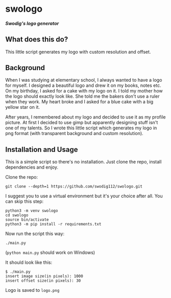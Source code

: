 # swologo
##### Swodig's logo generator

## What does this do?
This little script generates my logo with custom resolution and offset.

## Background
When I was studying at elementary school, I always wanted to have a logo for
myself. I designed a beautiful logo and drew it on my books, notes etc.
On my birthday, I asked for a cake with my logo on it. I told my mother how
the logo should exactly look like. She told me the bakers don't use a ruler when
they work. My heart broke and I asked for a blue cake with a big yellow star on
it.

After years, I remembered about my logo and decided to use it as my profile
picture. At first I decided to use gimp but apparently designing stuff isn't
one of my talents. So I wrote this little script which generates my logo in png
format (with transparent background and custom resolution).

## Installation and Usage
This is a simple script so there's no installation. Just clone the repo, install
dependencies and enjoy.

Clone the repo:

`git clone --depth=1 https://github.com/swodig112/swologo.git`

I suggest you to use a virtual environment but it's your choice after all. You
can skip this step:

```
python3 -m venv swologo
cd swologo
source bin/activate
python3 -m pip install -r requirements.txt
```

Now run the script this way:

`./main.py`

(`python main.py` should work on Windows)

It should look like this:

```
$ ./main.py
insert image size(in pixels): 1000
insert offset size(in pixels): 30
```

Logo is saved to `logo.png`

